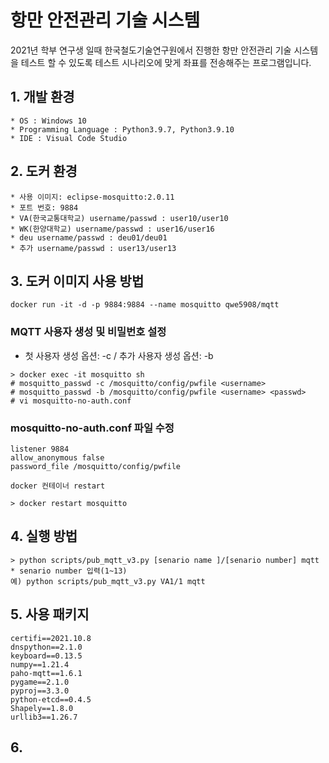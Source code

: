 # 항만 안전관리 기술 시스템
2021년 학부 연구생 일때 한국철도기술연구원에서 진행한 항만 안전관리 기술 시스템을 테스트 할 수 있도록 테스트 시나리오에 맞게 좌표를 전송해주는 프로그램입니다.

## 1. 개발 환경
```
* OS : Windows 10
* Programming Language : Python3.9.7, Python3.9.10
* IDE : Visual Code Studio
```

## 2. 도커 환경
```
* 사용 이미지: eclipse-mosquitto:2.0.11
* 포트 번호: 9884
* VA(한국교통대학교) username/passwd : user10/user10
* WK(한양대학교) username/passwd : user16/user16
* deu username/passwd : deu01/deu01
* 추가 username/passwd : user13/user13
```

## 3. 도커 이미지 사용 방법
```
docker run -it -d -p 9884:9884 --name mosquitto qwe5908/mqtt
```

### MQTT 사용자 생성 및 비밀번호 설정
* 첫 사용자 생성 옵션: -c / 추가 사용자 생성 옵션: -b
```
> docker exec -it mosquitto sh
# mosquitto_passwd -c /mosquitto/config/pwfile <username>
# mosquitto_passwd -b /mosquitto/config/pwfile <username> <passwd>
# vi mosquitto-no-auth.conf
```

### mosquitto-no-auth.conf 파일 수정
```
listener 9884
allow_anonymous false
password_file /mosquitto/config/pwfile

docker 컨테이너 restart

> docker restart mosquitto
```

## 4. 실행 방법
```
> python scripts/pub_mqtt_v3.py [senario name ]/[senario number] mqtt
* senario number 입력(1~13)
예) python scripts/pub_mqtt_v3.py VA1/1 mqtt
```

## 5. 사용 패키지
```
certifi==2021.10.8
dnspython==2.1.0
keyboard==0.13.5
numpy==1.21.4
paho-mqtt==1.6.1
pygame==2.1.0
pyproj==3.3.0
python-etcd==0.4.5
Shapely==1.8.0
urllib3==1.26.7
```
## 6. 
